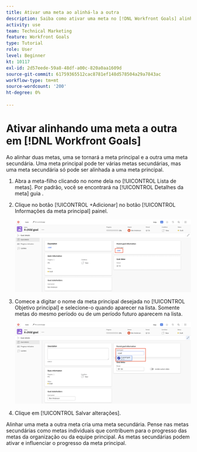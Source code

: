 ```yaml
---
title: Ativar uma meta ao alinhá-la a outra
description: Saiba como ativar uma meta no [!DNL Workfront Goals] alinhando-o a outro objetivo.
activity: use
team: Technical Marketing
feature: Workfront Goals
type: Tutorial
role: User
level: Beginner
kt: 10117
exl-id: 2d57eede-59a8-48df-a00c-820a0aa1609d
source-git-commit: 61759365512cac8781ef148d578504a29a7843ac
workflow-type: tm+mt
source-wordcount: '200'
ht-degree: 0%

---
```


# Ativar alinhando uma meta a outra em [!DNL Workfront Goals]

Ao alinhar duas metas, uma se tornará a meta principal e a outra uma meta secundária. Uma meta principal pode ter várias metas secundárias, mas uma meta secundária só pode ser alinhada a uma meta principal.

1. Abra a meta-filho clicando no nome dela no [!UICONTROL Lista de metas]. Por padrão, você se encontrará na [!UICONTROL Detalhes da meta] guia .
1. Clique no botão [!UICONTROL +Adicionar] no botão [!UICONTROL Informações da meta principal] painel.

   ![Uma captura de tela do [!UICONTROL Detalhes da meta] guia](assets/06-workfront-goals-align-goals.png)

1. Comece a digitar o nome da meta principal desejada no [!UICONTROL Objetivo principal] e selecione-o quando aparecer na lista. Somente metas do mesmo período ou de um período futuro aparecem na lista.

   ![Uma captura de tela do [!UICONTROL Detalhes da meta] painel mostrando [!UICONTROL Informações da meta principal] painel](assets/07-workfront-goals-align-to.png)

1. Clique em [!UICONTROL Salvar alterações].

Alinhar uma meta a outra meta cria uma meta secundária. Pense nas metas secundárias como metas individuais que contribuem para o progresso das metas da organização ou da equipe principal. As metas secundárias podem ativar e influenciar o progresso da meta principal.
